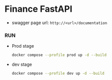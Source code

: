 # Finance FastAPI



- swagger page url: `http://<url>/documentation`


### RUN 

- Prod stage
    ```bash
    docker compose --profile prod up -d --build
    ```
- dev stage
    ```bash
    docker compose --profile dev up -d --build
    ```

